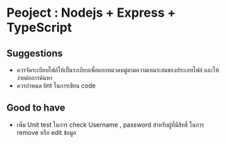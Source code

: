 # Peoject : Nodejs + Express + TypeScript

## Suggestions
* ควรจัดระเบียบไฟล์ให้เป็นระเบียบเพื่อแยกหมวดหมู่ตามความเหมาะสมของประเภทไฟล์ และให้ง่ายต่อการค้นหา
* ควรกำหนด lint ในการเขียน code
  
## Good to have
* เพิ่ม Unit test ในการ check Username , password สำหรับผู้ที่มีสิทธิ์ ในการ remove หรือ edit ข้อมูล
